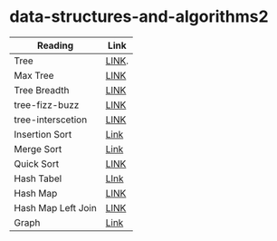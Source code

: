 # data-structures-and-algorithms2
| Reading  | Link | 
| ------------- | ------------- |
| Tree  | [LINK](https://github.com/hind-hb/data-structures-and-algorithms2/blob/editTree/Trees/README.md).|
|Max Tree  | [LINK](https://github.com/hind-hb/data-structures-and-algorithms2/blob/tree-max/Trees/Readme.md)  |
|Tree Breadth  | [LINK](https://github.com/hind-hb/data-structures-and-algorithms2/blob/tree-breadth-first/Trees/README.md)  |
|tree-fizz-buzz|[LINK](https://github.com/hind-hb/data-structures-and-algorithms2/blob/tree-fizz-buzz/Tree-Fizz-buzz/README.md)|
| tree-interscetion  |[LINK](https://github.com/hind-hb/data-structures-and-algorithms2/blob/tree-intersection/Tree_intersection/README.md)
| Insertion Sort |[Link](https://github.com/hind-hb/data-structures-and-algorithms2/blob/Insertion_Sort/InsertionSort/README.md)|
| Merge Sort |[Link](https://github.com/hind-hb/data-structures-and-algorithms2/blob/mergeSort/MergeSort/README.md)|
| Quick Sort |[LINK](https://github.com/hind-hb/data-structures-and-algorithms2/blob/QuickSort/Quick_Sort/README.md)
| Hash Tabel |[LInk](https://github.com/hind-hb/data-structures-and-algorithms2/blob/hashtable/HashTab/README.md)
| Hash Map   |[LINK](https://github.com/hind-hb/data-structures-and-algorithms2/blob/hashmap-repeated-word/Hashmap/README.md)
| Hash Map Left Join|[LINK](https://github.com/hind-hb/data-structures-and-algorithms2/blob/hashmap-left-join/hashmap-left-join/README.md)
|Graph | [Link](https://github.com/hind-hb/data-structures-and-algorithms2/blob/Graph/graph/README.md)





